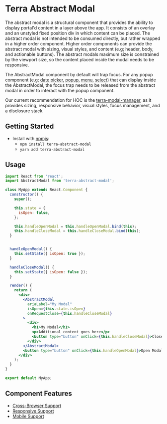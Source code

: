 # Terra Abstract Modal

The abstract modal is a structural component that provides the ability to display portal'd content in a layer above the app. It consists of an overlay and an unstyled fixed position div in which content can be placed. The abstract modal is not intended to be consumed directly, but rather wrapped in a higher order component. Higher order components can provide the abstract modal with sizing, visual styles, and content (e.g; header, body, and actionable buttons). The abstract modals maximum size is constrained by the viewport size, so the content placed inside the modal needs to be responsive.

The AbstractModal component by default will trap focus. For any popup component (e.g; [date picker][1], [popup][2], [menu][3], [select][4]) that can display inside the AbstractModal, the focus trap needs to be released from the abstract modal in order to interact with the popup component.

Our current recommendation for HOC is the [terra-modal-manager][5], as it provides sizing, responsive behavior, visual styles, focus management, and a disclosure stack.

## Getting Started

- Install with [npmjs](https://www.npmjs.com):
  - `npm install terra-abstract-modal`
  - `yarn add terra-abstract-modal`

## Usage

```jsx
import React from 'react';
import AbstractModal from 'terra-abstract-modal';

class MyApp extends React.Component {
  constructor() {
    super();

    this.state = {
      isOpen: false,
    };

    this.handleOpenModal = this.handleOpenModal.bind(this);
    this.handleCloseModal = this.handleCloseModal.bind(this);
  }


  handleOpenModal() {
    this.setState({ isOpen: true });
  }

  handleCloseModal() {
    this.setState({ isOpen: false });
  }

  render() {
    return (
      <div>
        <AbstractModal
          ariaLabel="My Modal"
          isOpen={this.state.isOpen}
          onRequestClose={this.handleCloseModal}
        >
          <div>
            <h1>My Modal</h1>
            <p>Additional content goes here</p>
            <button type="button" onClick={this.handleCloseModal}>Close Modal</button>
          </div>
        </AbstractModal>
        <button type="button" onClick={this.handleOpenModal}>Open Modal</button>
      </div>
    );
  }
}

export default MyApp;
```
[1]: https://github.com/cerner/terra-framework/tree/master/packages/terra-date-picker/docs
[2]: https://github.com/cerner/terra-framework/tree/master/packages/terra-popup/docs
[3]: https://github.com/cerner/terra-framework/tree/master/packages/terra-menu/docs
[4]: https://github.com/cerner/terra-core/tree/master/packages/terra-form-select/docs
[5]: https://github.com/cerner/terra-framework/tree/master/packages/terra-modal-manager/docs

## Component Features
* [Cross-Browser Support](https://github.com/cerner/terra-ui/blob/master/src/terra-dev-site/contributing/ComponentStandards.e.contributing.md#cross-browser-support)
* [Responsive Support](https://github.com/cerner/terra-ui/blob/master/src/terra-dev-site/contributing/ComponentStandards.e.contributing.md#responsive-support)
* [Mobile Support](https://github.com/cerner/terra-ui/blob/master/src/terra-dev-site/contributing/ComponentStandards.e.contributing.md#mobile-support)
